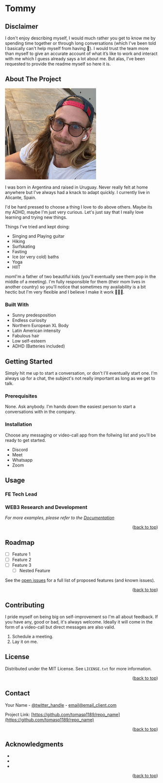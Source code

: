 # Tommy

## Disclaimer

I don't enjoy describing myself, I would much rather you get to know me by spending time together or through long conversations (which I've been told I basically can't help myself from having 🤣). I would trust the team more than myself to give an accurate account of what it’s like to work and interact with me which I guess already says a lot about me. But alas, I’ve been requested to provide the readme myself so here it is.

<!-- ABOUT THE PROJECT -->

## About The Project

<img src="/img/me.jpeg" alt="Me" width="300px">

I was born in Argentina and raised in Uruguay. Never really felt at home anywhere but I've always had a knack to adapt quickly. I currently live in Alicante, Spain.

I'd be hard pressed to choose a thing I love to do above others. Maybe its my ADHD, maybe I'm just very curious. Let's just say that I really love learning and trying new things.

Things I've tried and kept doing:

- Singing and Playing guitar
- Hiking
- Surfskating
- Fasting
- Ice (or very cold) baths
- Yoga
- HIIT

momI'm a father of two beautiful kids (you'll eventually see them pop in the middle of a meeting). I'm fully responsible for them (their mom lives in another country) so you'll notice that sometimes my availability is a bit hectic but I'm very flexible and I believe I make it work 👨‍👧‍👦.

### Built With

- Sunny predesposition
- Endless curiosity
- Northern European XL Body
- Latin American intensity
- Fabulous hair
- Low self-esteem
- ADHD (Batteries included)

<!-- GETTING STARTED -->

## Getting Started

Simply hit me up to start a conversation, or don't I'll eventually start one. I'm always up for a chat, the subject's not really important as long as we get to talk.

### Prerequisites

None. Ask anybody. I'm hands down the easiest person to start a conversations with in the company.

### Installation

Choose any messaging or video-call app from the follwing list and you'll be ready to get started.

- Discord
- Meet
- Whatsapp
- Zoom

<!-- USAGE EXAMPLES -->

## Usage

### FE Tech Lead



### WEB3 Research and Development



_For more examples, please refer to the [Documentation](https://example.com)_

<p align="right">(<a href="#readme-top">back to top</a>)</p>

<!-- ROADMAP -->

## Roadmap

- [ ] Feature 1
- [ ] Feature 2
- [ ] Feature 3
  - [ ] Nested Feature

See the [open issues](https://github.com/tomasp1189/repo_name/issues) for a full list of proposed features (and known issues).

<p align="right">(<a href="#readme-top">back to top</a>)</p>

<!-- CONTRIBUTING -->

## Contributing

I pride myself on being big on self-improvement so I'm all about feedback. If you have any, good or bad, it's always welcome. Ideally it will come in the form of a video-call but direct messages are also valid.

1. Schedule a meeting.
2. Lay it on me.

<!-- LICENSE -->

## License

Distributed under the MIT License. See `LICENSE.txt` for more information.

<p align="right">(<a href="#readme-top">back to top</a>)</p>

<!-- CONTACT -->

## Contact

Your Name - [@twitter_handle](https://twitter.com/twitter_handle) - email@email_client.com

Project Link: [https://github.com/tomasp1189/repo_name](https://github.com/tomasp1189/repo_name)

<p align="right">(<a href="#readme-top">back to top</a>)</p>

<!-- ACKNOWLEDGMENTS -->

## Acknowledgments

- []()
- []()
- []()

<p align="right">(<a href="#readme-top">back to top</a>)</p>
